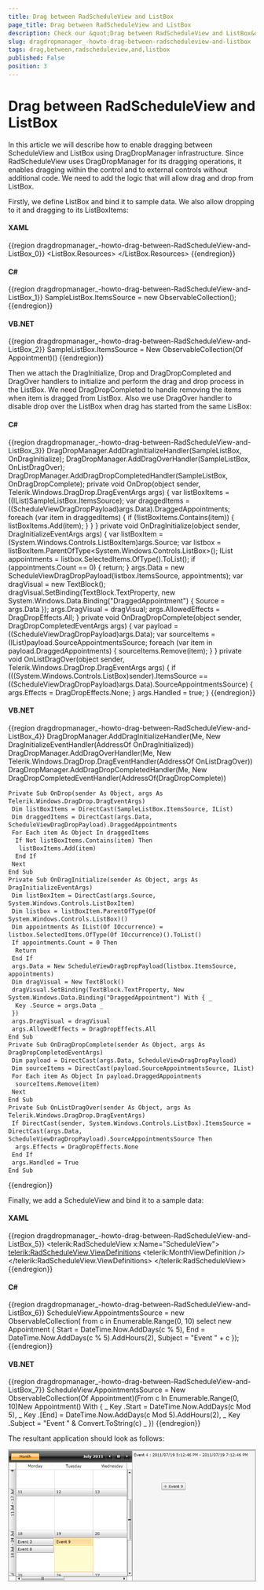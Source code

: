 ```yaml
---
title: Drag between RadScheduleView and ListBox
page_title: Drag between RadScheduleView and ListBox
description: Check our &quot;Drag between RadScheduleView and ListBox&quot; documentation article for the DragDropManager {{ site.framework_name }} control.
slug: dragdropmanager_-howto-drag-between-radscheduleview-and-listbox
tags: drag,between,radscheduleview,and,listbox
published: False
position: 3
---
```


# Drag between RadScheduleView and ListBox

In this article we will describe how to enable dragging between ScheduleView and ListBox using DragDropManager infrastructure.
Since RadScheduleView uses DragDropManager for its dragging operations, it enables dragging within the control and to external controls without additional code.
We need to add the logic that will allow drag and drop from ListBox. 

Firstly, we define ListBox and bind it to sample data. We also allow dropping to it and dragging to its ListBoxItems:

#### __XAML__

{{region dragdropmanager_-howto-drag-between-RadScheduleView-and-ListBox_0}}
	<ListBox Grid.Column="1" x:Name="SampleListBox" AllowDrop="True" Background="WhiteSmoke">
	   <ListBox.Resources>
	        <Style TargetType="ListBoxItem">
	            <Setter Property="telerik:DragDropManager.AllowDrag" Value="True"></Setter>
	        </Style>
	   </ListBox.Resources>
	</ListBox>
{{endregion}}

#### __C#__

{{region dragdropmanager_-howto-drag-between-RadScheduleView-and-ListBox_1}}
	SampleListBox.ItemsSource = new ObservableCollection<Appointment>();
{{endregion}}

#### __VB.NET__

{{region dragdropmanager_-howto-drag-between-RadScheduleView-and-ListBox_2}}
	SampleListBox.ItemsSource = New ObservableCollection(Of Appointment)()
{{endregion}}

Then we attach the DragInitialize, Drop and DragDropCompleted and DragOver handlers to initialize and perform the drag and drop process in the ListBox. We need DragDropCompleted to handle removing the items when item is dragged from ListBox. Also we use DragOver handler to disable drop over the ListBox when drag has started from the same LisBox:

#### __C#__

{{region dragdropmanager_-howto-drag-between-RadScheduleView-and-ListBox_3}}
	DragDropManager.AddDragInitializeHandler(SampleListBox, OnDragInitialize);
	DragDropManager.AddDragOverHandler(SampleListBox, OnListDragOver);
	DragDropManager.AddDragDropCompletedHandler(SampleListBox, OnDragDropComplete);
	private void OnDrop(object sender, Telerik.Windows.DragDrop.DragEventArgs args)
	{
	    var listBoxItems = ((IList)SampleListBox.ItemsSource);
	    var draggedItems = ((ScheduleViewDragDropPayload)args.Data).DraggedAppointments;
	    foreach (var item in draggedItems)
	    {
	        if (!listBoxItems.Contains(item))
	        {
	             listBoxItems.Add(item);
	        }
	    }
	}
	private void OnDragInitialize(object sender, DragInitializeEventArgs args)
	{
	    var listBoxItem = (System.Windows.Controls.ListBoxItem)args.Source;
	    var listbox = listBoxItem.ParentOfType<System.Windows.Controls.ListBox>();
	    IList<IOccurrence> appointments = listbox.SelectedItems.OfType<IOccurrence>().ToList();
	    if (appointments.Count == 0)
	    {
	           return;
	    }
	    args.Data = new ScheduleViewDragDropPayload(listbox.ItemsSource, appointments);
	    var dragVisual = new TextBlock();
	    dragVisual.SetBinding(TextBlock.TextProperty, new System.Windows.Data.Binding("DraggedAppointment") { Source = args.Data });
	    args.DragVisual = dragVisual;
	    args.AllowedEffects = DragDropEffects.All;
	}
	private void OnDragDropComplete(object sender, DragDropCompletedEventArgs args)
	{
	    var payload = ((ScheduleViewDragDropPayload)args.Data);
	    var sourceItems = (IList)payload.SourceAppointmentsSource;
	    foreach (var item in payload.DraggedAppointments)
	    {
	        sourceItems.Remove(item);
	    }
	}
	private void OnListDragOver(object sender, Telerik.Windows.DragDrop.DragEventArgs args)
	{
	    if (((System.Windows.Controls.ListBox)sender).ItemsSource == ((ScheduleViewDragDropPayload)args.Data).SourceAppointmentsSource)
	    {
	        args.Effects = DragDropEffects.None;
	    }
	    args.Handled = true;
	}
{{endregion}}

#### __VB.NET__

{{region dragdropmanager_-howto-drag-between-RadScheduleView-and-ListBox_4}}
	DragDropManager.AddDragInitializeHandler(Me, New DragInitializeEventHandler(AddressOf OnDragInitialized))           
	DragDropManager.AddDragOverHandler(Me, New Telerik.Windows.DragDrop.DragEventHandler(AddressOf OnListDragOver))
	DragDropManager.AddDragDropCompletedHandler(Me, New DragDropCompletedEventHandler(AddressOf(DragDropComplete))
	
	Private Sub OnDrop(sender As Object, args As Telerik.Windows.DragDrop.DragEventArgs)
	 Dim listBoxItems = DirectCast(SampleListBox.ItemsSource, IList)
	 Dim draggedItems = DirectCast(args.Data, ScheduleViewDragDropPayload).DraggedAppointments
	 For Each item As Object In draggedItems
	  If Not listBoxItems.Contains(item) Then
	   listBoxItems.Add(item)
	  End If
	 Next
	End Sub
	Private Sub OnDragInitialize(sender As Object, args As DragInitializeEventArgs)
	 Dim listBoxItem = DirectCast(args.Source, System.Windows.Controls.ListBoxItem)
	 Dim listbox = listBoxItem.ParentOfType(Of System.Windows.Controls.ListBox)()
	 Dim appointments As IList(Of IOccurrence) = listbox.SelectedItems.OfType(Of IOccurrence)().ToList()
	 If appointments.Count = 0 Then
	  Return
	 End If
	 args.Data = New ScheduleViewDragDropPayload(listbox.ItemsSource, appointments)
	 Dim dragVisual = New TextBlock()
	 dragVisual.SetBinding(TextBlock.TextProperty, New System.Windows.Data.Binding("DraggedAppointment") With { _
	  Key .Source = args.Data _
	 })
	 args.DragVisual = dragVisual
	 args.AllowedEffects = DragDropEffects.All
	End Sub
	Private Sub OnDragDropComplete(sender As Object, args As DragDropCompletedEventArgs)
	 Dim payload = DirectCast(args.Data, ScheduleViewDragDropPayload)
	 Dim sourceItems = DirectCast(payload.SourceAppointmentsSource, IList)
	 For Each item As Object In payload.DraggedAppointments
	  sourceItems.Remove(item)
	 Next
	End Sub
	Private Sub OnListDragOver(sender As Object, args As Telerik.Windows.DragDrop.DragEventArgs)
	 If DirectCast(sender, System.Windows.Controls.ListBox).ItemsSource = DirectCast(args.Data, ScheduleViewDragDropPayload).SourceAppointmentsSource Then
	  args.Effects = DragDropEffects.None
	 End If
	 args.Handled = True
	End Sub
{{endregion}}

Finally, we add a ScheduleView and bind it to a sample data:

#### __XAML__

{{region dragdropmanager_-howto-drag-between-RadScheduleView-and-ListBox_5}}
	<telerik:RadScheduleView x:Name="ScheduleView">
	    <telerik:RadScheduleView.ViewDefinitions>
	         <telerik:MonthViewDefinition />
	    </telerik:RadScheduleView.ViewDefinitions>
	</telerik:RadScheduleView>
{{endregion}}

#### __C#__

{{region dragdropmanager_-howto-drag-between-RadScheduleView-and-ListBox_6}}
	ScheduleView.AppointmentsSource = new ObservableCollection<Appointment>(
	                from c in Enumerable.Range(0, 10)
	                select new Appointment { Start = DateTime.Now.AddDays(c % 5), End = DateTime.Now.AddDays(c % 5).AddHours(2), Subject = "Event " + c });
{{endregion}}

#### __VB.NET__

{{region dragdropmanager_-howto-drag-between-RadScheduleView-and-ListBox_7}}
	ScheduleView.AppointmentsSource = New ObservableCollection(Of Appointment)(From c In Enumerable.Range(0, 10)New Appointment() With { _
	 Key .Start = DateTime.Now.AddDays(c Mod 5), _
	 Key .[End] = DateTime.Now.AddDays(c Mod 5).AddHours(2), _
	 Key .Subject = "Event " & Convert.ToString(c) _
	})
{{endregion}}

The resultant application should look as follows:

![WPF Drag Drop ScheduleView to ListBox](images/DragDropManager_ScheduleViewToListBox.png)
